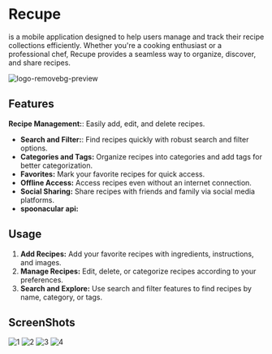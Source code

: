 # Recupe
is a mobile application designed to help users manage and track their recipe collections efficiently. Whether you're a cooking enthusiast or a professional chef, Recupe provides a seamless way to organize, discover, and share recipes.

![logo-removebg-preview](https://github.com/user-attachments/assets/8047c5f8-6220-43b0-a6bb-fec9c286e85f)
## Features
 **Recipe Management:**: Easily add, edit, and delete recipes.
- **Search and Filter:**: Find recipes quickly with robust search and filter options.
- **Categories and Tags:** Organize recipes into categories and add tags for better categorization.
- **Favorites:** Mark your favorite recipes for quick access.
- **Offline Access:** Access recipes even without an internet connection.
- **Social Sharing:** Share recipes with friends and family via social media platforms.
- **spoonacular api:**

## Usage
1. **Add Recipes:** Add your favorite recipes with ingredients, instructions, and images.
2. **Manage Recipes:** Edit, delete, or categorize recipes according to your preferences.
3. **Search and Explore:** Use search and filter features to find recipes by name, category, or tags.

## ScreenShots
![1](https://github.com/user-attachments/assets/f606d509-3520-488c-abb7-fb6875d5ba6c)
![2](https://github.com/user-attachments/assets/1a77b3cb-6df2-4812-872d-ec5fc77110b4)
![3](https://github.com/user-attachments/assets/6d6f2953-8a68-442e-ba6d-e1c6811a205b)
![4](https://github.com/user-attachments/assets/85a3116a-a3e1-440d-b171-1501d3c35130)
